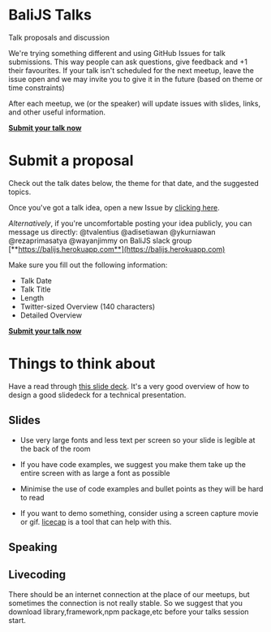 # BaliJS Talks
Talk proposals and discussion

We're trying something different and using GitHub Issues for talk submissions. This way people can ask questions, give feedback and +1 their favourites. If your talk isn't scheduled for the next meetup, leave the issue open and we may invite you to give it in the future (based on theme or time constraints)

After each meetup, we (or the speaker) will update issues with slides, links, and other useful information.

[**Submit your talk now**](https://github.com/balijs/talks/issues/new)

# Submit a proposal

Check out the talk dates below, the theme for that date, and the suggested topics.

Once you've got a talk idea, open a new Issue by [clicking here](https://github.com/balijs/talks/issues/new).

_Alternatively_, if you're uncomfortable posting your idea publicly, you can message us directly: @tvalentius @adisetiawan @ykurniawan @rezaprimasatya @wayanjimmy on BaliJS slack group
[**https://balijs.herokuapp.com**](https://balijs.herokuapp.com)

Make sure you fill out the following information:

* Talk Date
* Talk Title
* Length
* Twitter-sized Overview (140 characters)
* Detailed Overview

[**Submit your talk now**](https://github.com/balijs/talks/issues/new)

# Things to think about

Have a read through [this slide deck](http://www.slideshare.net/LookAtMySlides/codeware). It's a very good overview of how to design a good slidedeck for a technical presentation.

## Slides

* Use very large fonts and less text per screen so your slide is legible at the back of the room

* If you have code examples, we suggest you make them take up the entire screen with as large a font as possible

* Minimise the use of code examples and bullet points as they will be hard to read

* If you want to demo something, consider using a screen capture movie or gif. [licecap](http://www.cockos.com/licecap) is a tool that can help with this.

## Speaking

## Livecoding

There should be an internet connection at the place of our meetups, but sometimes the connection is not really stable. So we suggest that you download library,framework,npm package,etc before your talks session start.
